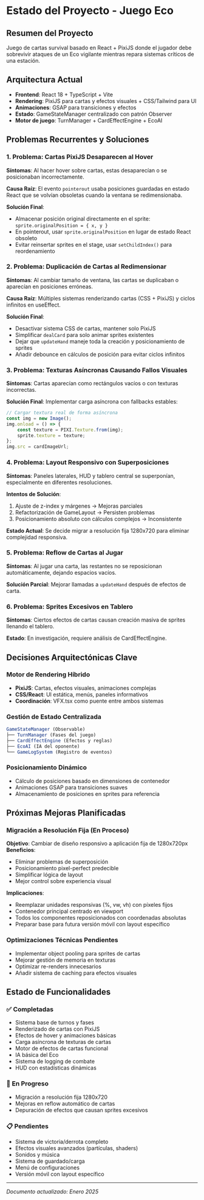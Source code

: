 # Estado del Proyecto - Juego Eco

## Resumen del Proyecto
Juego de cartas survival basado en React + PixiJS donde el jugador debe sobrevivir ataques de un Eco vigilante mientras repara sistemas críticos de una estación.

## Arquitectura Actual
- **Frontend**: React 18 + TypeScript + Vite
- **Rendering**: PixiJS para cartas y efectos visuales + CSS/Tailwind para UI
- **Animaciones**: GSAP para transiciones y efectos
- **Estado**: GameStateManager centralizado con patrón Observer
- **Motor de juego**: TurnManager + CardEffectEngine + EcoAI

## Problemas Recurrentes y Soluciones

### 1. **Problema: Cartas PixiJS Desaparecen al Hover**
**Síntomas**: Al hacer hover sobre cartas, estas desaparecían o se posicionaban incorrectamente.

**Causa Raíz**: El evento `pointerout` usaba posiciones guardadas en estado React que se volvían obsoletas cuando la ventana se redimensionaba.

**Solución Final**: 
- Almacenar posición original directamente en el sprite: `sprite.originalPosition = { x, y }`
- En pointerout, usar `sprite.originalPosition` en lugar de estado React obsoleto
- Evitar reinsertar sprites en el stage, usar `setChildIndex()` para reordenamiento

### 2. **Problema: Duplicación de Cartas al Redimensionar**
**Síntomas**: Al cambiar tamaño de ventana, las cartas se duplicaban o aparecían en posiciones erróneas.

**Causa Raíz**: Múltiples sistemas renderizando cartas (CSS + PixiJS) y ciclos infinitos en useEffect.

**Solución Final**:
- Desactivar sistema CSS de cartas, mantener solo PixiJS
- Simplificar `dealCard` para solo animar sprites existentes
- Dejar que `updateHand` maneje toda la creación y posicionamiento de sprites
- Añadir debounce en cálculos de posición para evitar ciclos infinitos

### 3. **Problema: Texturas Asíncronas Causando Fallos Visuales**
**Síntomas**: Cartas aparecían como rectángulos vacíos o con texturas incorrectas.

**Solución Final**: Implementar carga asíncrona con fallbacks estables:
```typescript
// Cargar textura real de forma asíncrona
const img = new Image();
img.onload = () => {
    const texture = PIXI.Texture.from(img);
    sprite.texture = texture;
};
img.src = cardImageUrl;
```

### 4. **Problema: Layout Responsivo con Superposiciones**
**Síntomas**: Paneles laterales, HUD y tablero central se superponían, especialmente en diferentes resoluciones.

**Intentos de Solución**:
1. Ajuste de z-index y márgenes → Mejoras parciales
2. Refactorización de GameLayout → Persisten problemas
3. Posicionamiento absoluto con cálculos complejos → Inconsistente

**Estado Actual**: Se decide migrar a resolución fija 1280x720 para eliminar complejidad responsiva.

### 5. **Problema: Reflow de Cartas al Jugar**
**Síntomas**: Al jugar una carta, las restantes no se reposicionan automáticamente, dejando espacios vacíos.

**Solución Parcial**: Mejorar llamadas a `updateHand` después de efectos de carta.

### 6. **Problema: Sprites Excesivos en Tablero**
**Síntomas**: Ciertos efectos de cartas causan creación masiva de sprites llenando el tablero.

**Estado**: En investigación, requiere análisis de CardEffectEngine.

## Decisiones Arquitectónicas Clave

### Motor de Rendering Híbrido
- **PixiJS**: Cartas, efectos visuales, animaciones complejas
- **CSS/React**: UI estática, menús, paneles informativos
- **Coordinación**: VFX.tsx como puente entre ambos sistemas

### Gestión de Estado Centralizada
```typescript
GameStateManager (Observable)
├── TurnManager (Fases del juego)
├── CardEffectEngine (Efectos y reglas)
├── EcoAI (IA del oponente)
└── GameLogSystem (Registro de eventos)
```

### Posicionamiento Dinámico
- Cálculo de posiciones basado en dimensiones de contenedor
- Animaciones GSAP para transiciones suaves
- Almacenamiento de posiciones en sprites para referencia

## Próximas Mejoras Planificadas

### Migración a Resolución Fija (En Proceso)
**Objetivo**: Cambiar de diseño responsivo a aplicación fija de 1280x720px
**Beneficios**: 
- Eliminar problemas de superposición
- Posicionamiento pixel-perfect predecible
- Simplificar lógica de layout
- Mejor control sobre experiencia visual

**Implicaciones**:
- Reemplazar unidades responsivas (%, vw, vh) con píxeles fijos
- Contenedor principal centrado en viewport
- Todos los componentes reposicionados con coordenadas absolutas
- Preparar base para futura versión móvil con layout específico

### Optimizaciones Técnicas Pendientes
- Implementar object pooling para sprites de cartas
- Mejorar gestión de memoria en texturas
- Optimizar re-renders innecesarios
- Añadir sistema de caching para efectos visuales

## Estado de Funcionalidades

### ✅ Completadas
- Sistema base de turnos y fases
- Renderizado de cartas con PixiJS
- Efectos de hover y animaciones básicas
- Carga asíncrona de texturas de cartas
- Motor de efectos de cartas funcional
- IA básica del Eco
- Sistema de logging de combate
- HUD con estadísticas dinámicas

### 🔄 En Progreso
- Migración a resolución fija 1280x720
- Mejoras en reflow automático de cartas
- Depuración de efectos que causan sprites excesivos

### 📋 Pendientes
- Sistema de victoria/derrota completo
- Efectos visuales avanzados (partículas, shaders)
- Sonidos y música
- Sistema de guardado/carga
- Menú de configuraciones
- Versión móvil con layout específico

---
*Documento actualizado: Enero 2025*
